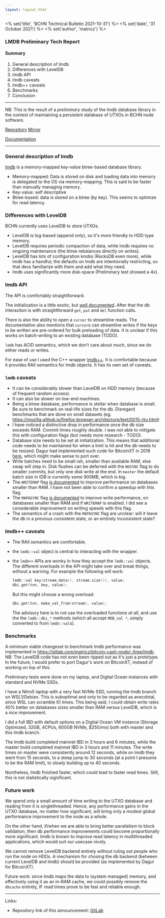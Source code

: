 ```yaml
---
layout: layout.html
---
```


<% set('title', 'BCHN Technical Bulletin 2021-10-31') %>
<% set('date', '31 October 2021') %>
<% set('author', 'matricz') %>

### LMDB Preliminary Tech Report

#### Summary

1. General description of lmdb
2. Differences with LevelDB
3. lmdb API
2. lmdb caveats
2. lmdb++ caveats
3. Benchmarks
4. Conclusion

---

NB: This is the result of a *preliminary* study of the lmdb database library in the context of maintaining a persistent database of UTXOs in BCHN node software.

[Repository](https://git.openldap.org/openldap/openldap/tree/mdb.master) [Mirror](https://github.com/LMDB/lmdb)

[Documentation](http://www.lmdb.tech/doc/)

---

### General description of lmdb

[lmdb](http://www.lmdb.tech/doc/) is a memory-mapped key-value btree-based database library.

* Memory-mapped: Data is stored on disk and loading data into memory is delegated to the OS via memory-mapping. This is said to be faster than manually managing memory.
* Key-value: self descriptive
* Btree-based: data is stored on a btree (by key). This seems to optimize for read latency.

### Differences with LevelDB

BCHN currently uses LevelDB to store UTXOs.

* LevelDB is log-based (append only), so it's more friendly to HDD type memory.
* LevelDB requires periodic compaction of data, while lmdb requires no ongoing maintenance (the btree rebalances directly on writes).
* LevelDB has lots of configuration knobs (RocksDB even more), while lmdb has a handful; the defaults on lmdb are intentionally restricting, so that devs familiarize with them and add what they need.
* lmdb uses significantly more disk-space (Preliminary test showed a 4x).


### lmdb API

The API is comfortably straightforward.

The initialization is a little exotic, but [well documented](http://www.lmdb.tech/doc/starting.html). After that the db interaction is with straightforward `get`, `put` and `del`  function calls.

There is also the ability to open a `cursor` to streamline reads. The documentation also mentions that `cursor`s can streamline writes if the keys to be written are pre-ordered for bulk preloading of data. It is unclear if this works on batch-writing to an existing database (TODO).

`lmdb` has ACID semantics, which we don't care about much, since we do either reads *or* writes.

For ease of use I used the C++ wrapper [lmdb++](https://github.com/drycpp/lmdbxx). It is comfortable because it provides RAII semantics for lmdb objects. It has its own set of caveats.

### `lmdb` caveats

* It can be considerably slower than LevelDB on HDD memory (because of frequent random access).
* It can also be slower on low-end machines.
* Being a btree database, performance is stellar when database is small. Be sure to benchmark on real-life sizes for the db. Disregard benchmarks that are done on small datasets (eg. https://mozilla.github.io/firefox-browser-architecture/text/0015-rkv.html)
* I have noticed a distinctive drop in performance once the db size exceeds RAM. Commit times roughly double. I was not able to mitigate this with configuration flags (but needs more research - TODO).
* Database size needs to be set at initialization. This means that additional code needs to be maintained for when a limit is hit and the db needs to be resized. Dagur had implemented such code for BitcoinXT in 2018 [here](https://github.com/bitcoinxt/bitcoinxt/pull/469), which might make sense to port over.
* Write batches need to be small-ish, smaller than available RAM, else swap will step in. Disk flushes can be deferred with the `NOSYNC` flag to do smaller commits, but only one disk write at the end. In `master` the default batch size in IDB is currently some 900MB, which is big.
* The `WRITEMAP` flag [is documented](http://www.lmdb.tech/doc/group__mdb.html#ga32a193c6bf4d7d5c5d579e71f22e9340) to improve performance on databases smaller than RAM. I have not been able to confirm a speedup with this flag.
* The `MAPASYNC` flag [is documented](http://www.lmdb.tech/doc/group__mdb.html#ga32a193c6bf4d7d5c5d579e71f22e9340) to improve write performance, on databases smaller than RAM and if `WRITEMAP` is enabled. I did see a considerable improvement on writing speeds with this flag.
* The semantics of a crash with the `MAPASYNC` flag are unclear: will it leave the db in a previous consistent state, or an eintirely inconsistent state?

### lmdb++ caveats

* The RAII semantics are comfortable.
* the `lmdb::val` object is central to interacting with the wrapper.
* the `lmdb++` APIs are wonky in how they accept the `lmdb::val` objects. The different overloads in the API might take over and break things, without a warning. For example the following will work:

  ``` C++
  lmdb::val key(stream.data(), stream.size()), value;
  dbi.get(txn, key, value);
  ```

  But this might choose a wrong overload:

  ``` C++
  dbi.get(txn, make_val_from(stream), value);
  ```

  The advisory here is to not use the overloaded functions *at all*, and use the the `lmdb::dbi_*` methods (which all accept `MDB_val *`, simply converted to from `lmdb::val`s).


### Benchmarks

A minimum viable changeset to benchmark lmdb performance was implemented in https://gitlab.com/matricz/bitcoin-cash-node/-/tree/lmdb. NB: The LevelDB code has not even been ripped out as it's just a prototype. In the future, I would prefer to port Dagur's work on BitcoinXT, instead of working on top of this.

Preliminary tests were done on my laptop, and Digital Ocean instances with standard and NVMe SSDs.

I have a Nitro5 laptop with a very fast NVMe SSD, running the lmdb branch on WSL1/Debian. This is suboptimal and only to be regarded as anecdotal, since WSL can scramble IO times. This being said, I could obtain write rates 40% better on databases sizes smaller than RAM versus LevelDB, which is a nice improvement.

I did a full IBD with default options on a Digital Ocean VM instance (Storage Optimized, 32GB, 4CPUs, 600GB NVMe, $250/mo) both with master and this lmdb branch.

The lmdb build completed mainnet IBD in 3 hours and 6 minutes, while the master build completed mainnet IBD in 3 hours and 11 minutes. The write times on master were consistently around 12 seconds, while on lmdb they went from 15 seconds, to a steep jump to 30 seconds (at a point I presume to be the RAM limit), to slowly building up to 40 seconds.

Nontheless, lmdb finished faster, which could lead to faster read times. Still, this is not statistically significant.

### Future work

We spend only a small amount of time writing to the UTXO database and reading from it is singlethreaded. Hence, any performance gains in the UTXO database, no matter how significant, will bring only a modest global performance improvement to the node as a whole.

On the other hand, if/when we are able to bring better parallelism to block validation, then db performance improvements could become proportionally more significant. lmdb is known to improve read latency in multithreaded applications, which would suit our usecase nicely.

We cannot remove LevelDB backend entirely without ruling out people who run the node on HDDs. A mechanism for chosing the db backend (between current LevelDB and lmdb) should be provided (as implemented by Dagur for BitcoinXT).

Future work: since lmdb maps the data to (system managed) memory, and effectively using it as an in-RAM cache, we could possibly remove the `dbcache` entirely, IF read times prove to be fast and reliable enough.

* * *

Links:

*   Repository link of this announcement: [GitLab](https://gitlab.com/bitcoin-cash-node/announcements/-/blob/master/20211031_lmdb-preliminary-tech-report.md)
